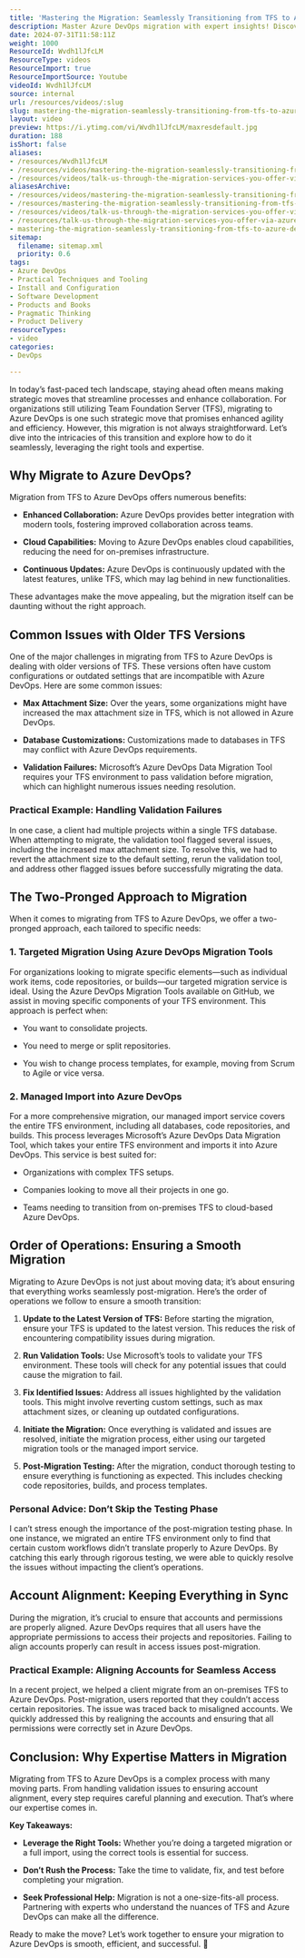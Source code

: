 ```yaml
---
title: 'Mastering the Migration: Seamlessly Transitioning from TFS to Azure DevOps'
description: Master Azure DevOps migration with expert insights! Discover pitfalls, best practices, and strategies for a seamless transition. Perfect for IT and DevOps teams!
date: 2024-07-31T11:58:11Z
weight: 1000
ResourceId: Wvdh1lJfcLM
ResourceType: videos
ResourceImport: true
ResourceImportSource: Youtube
videoId: Wvdh1lJfcLM
source: internal
url: /resources/videos/:slug
slug: mastering-the-migration-seamlessly-transitioning-from-tfs-to-azure-devops
layout: video
preview: https://i.ytimg.com/vi/Wvdh1lJfcLM/maxresdefault.jpg
duration: 188
isShort: false
aliases:
- /resources/Wvdh1lJfcLM
- /resources/videos/mastering-the-migration-seamlessly-transitioning-from-tfs-to-azure-devops
- /resources/videos/talk-us-through-the-migration-services-you-offer-via-azure-devops
aliasesArchive:
- /resources/videos/mastering-the-migration-seamlessly-transitioning-from-tfs-to-azure-devops
- /resources/mastering-the-migration-seamlessly-transitioning-from-tfs-to-azure-devops
- /resources/videos/talk-us-through-the-migration-services-you-offer-via-azure-devops
- /resources/talk-us-through-the-migration-services-you-offer-via-azure-devops
- mastering-the-migration-seamlessly-transitioning-from-tfs-to-azure-devops
sitemap:
  filename: sitemap.xml
  priority: 0.6
tags:
- Azure DevOps
- Practical Techniques and Tooling
- Install and Configuration
- Software Development
- Products and Books
- Pragmatic Thinking
- Product Delivery
resourceTypes:
- video
categories:
- DevOps

---
```

In today’s fast-paced tech landscape, staying ahead often means making strategic moves that streamline processes and enhance collaboration. For organizations still utilizing Team Foundation Server (TFS), migrating to Azure DevOps is one such strategic move that promises enhanced agility and efficiency. However, this migration is not always straightforward. Let’s dive into the intricacies of this transition and explore how to do it seamlessly, leveraging the right tools and expertise.

## **Why Migrate to Azure DevOps?**

Migration from TFS to Azure DevOps offers numerous benefits:

- **Enhanced Collaboration:** Azure DevOps provides better integration with modern tools, fostering improved collaboration across teams.

- **Cloud Capabilities:** Moving to Azure DevOps enables cloud capabilities, reducing the need for on-premises infrastructure.

- **Continuous Updates:** Azure DevOps is continuously updated with the latest features, unlike TFS, which may lag behind in new functionalities.

These advantages make the move appealing, but the migration itself can be daunting without the right approach.

## **Common Issues with Older TFS Versions**

One of the major challenges in migrating from TFS to Azure DevOps is dealing with older versions of TFS. These versions often have custom configurations or outdated settings that are incompatible with Azure DevOps. Here are some common issues:

- **Max Attachment Size:** Over the years, some organizations might have increased the max attachment size in TFS, which is not allowed in Azure DevOps.

- **Database Customizations:** Customizations made to databases in TFS may conflict with Azure DevOps requirements.

- **Validation Failures:** Microsoft’s Azure DevOps Data Migration Tool requires your TFS environment to pass validation before migration, which can highlight numerous issues needing resolution.

### **Practical Example: Handling Validation Failures**

In one case, a client had multiple projects within a single TFS database. When attempting to migrate, the validation tool flagged several issues, including the increased max attachment size. To resolve this, we had to revert the attachment size to the default setting, rerun the validation tool, and address other flagged issues before successfully migrating the data.

## **The Two-Pronged Approach to Migration**

When it comes to migrating from TFS to Azure DevOps, we offer a two-pronged approach, each tailored to specific needs:

### **1\. Targeted Migration Using Azure DevOps Migration Tools**

For organizations looking to migrate specific elements—such as individual work items, code repositories, or builds—our targeted migration service is ideal. Using the Azure DevOps Migration Tools available on GitHub, we assist in moving specific components of your TFS environment. This approach is perfect when:

- You want to consolidate projects.

- You need to merge or split repositories.

- You wish to change process templates, for example, moving from Scrum to Agile or vice versa.

### **2\. Managed Import into Azure DevOps**

For a more comprehensive migration, our managed import service covers the entire TFS environment, including all databases, code repositories, and builds. This process leverages Microsoft’s Azure DevOps Data Migration Tool, which takes your entire TFS environment and imports it into Azure DevOps. This service is best suited for:

- Organizations with complex TFS setups.

- Companies looking to move all their projects in one go.

- Teams needing to transition from on-premises TFS to cloud-based Azure DevOps.

## **Order of Operations: Ensuring a Smooth Migration**

Migrating to Azure DevOps is not just about moving data; it’s about ensuring that everything works seamlessly post-migration. Here’s the order of operations we follow to ensure a smooth transition:

1. **Update to the Latest Version of TFS:** Before starting the migration, ensure your TFS is updated to the latest version. This reduces the risk of encountering compatibility issues during migration.

3. **Run Validation Tools:** Use Microsoft’s tools to validate your TFS environment. These tools will check for any potential issues that could cause the migration to fail.

5. **Fix Identified Issues:** Address all issues highlighted by the validation tools. This might involve reverting custom settings, such as max attachment sizes, or cleaning up outdated configurations.

7. **Initiate the Migration:** Once everything is validated and issues are resolved, initiate the migration process, either using our targeted migration tools or the managed import service.

9. **Post-Migration Testing:** After the migration, conduct thorough testing to ensure everything is functioning as expected. This includes checking code repositories, builds, and process templates.

### **Personal Advice: Don’t Skip the Testing Phase**

I can’t stress enough the importance of the post-migration testing phase. In one instance, we migrated an entire TFS environment only to find that certain custom workflows didn’t translate properly to Azure DevOps. By catching this early through rigorous testing, we were able to quickly resolve the issues without impacting the client’s operations.

## **Account Alignment: Keeping Everything in Sync**

During the migration, it’s crucial to ensure that accounts and permissions are properly aligned. Azure DevOps requires that all users have the appropriate permissions to access their projects and repositories. Failing to align accounts properly can result in access issues post-migration.

### **Practical Example: Aligning Accounts for Seamless Access**

In a recent project, we helped a client migrate from an on-premises TFS to Azure DevOps. Post-migration, users reported that they couldn’t access certain repositories. The issue was traced back to misaligned accounts. We quickly addressed this by realigning the accounts and ensuring that all permissions were correctly set in Azure DevOps.

## **Conclusion: Why Expertise Matters in Migration**

Migrating from TFS to Azure DevOps is a complex process with many moving parts. From handling validation issues to ensuring account alignment, every step requires careful planning and execution. That’s where our expertise comes in.

**Key Takeaways:**

- **Leverage the Right Tools:** Whether you’re doing a targeted migration or a full import, using the correct tools is essential for success.

- **Don’t Rush the Process:** Take the time to validate, fix, and test before completing your migration.

- **Seek Professional Help:** Migration is not a one-size-fits-all process. Partnering with experts who understand the nuances of TFS and Azure DevOps can make all the difference.

Ready to make the move? Let’s work together to ensure your migration to Azure DevOps is smooth, efficient, and successful. 🚀
